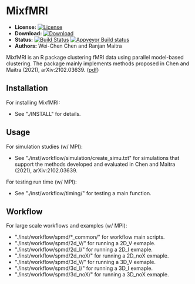 # MixfMRI

* **License:** [![License](http://img.shields.io/badge/license-MPL%202-orange.svg?style=flat)](https://www.mozilla.org/MPL/2.0/)
* **Download:** [![Download](http://cranlogs.r-pkg.org/badges/MixfMRI)](https://cran.r-project.org/package=MixfMRI)
* **Status:** [![Build Status](https://travis-ci.org/snoweye/MixfMRI.png)](https://travis-ci.org/snoweye/MixfMRI) [![Appveyor Build status](https://ci.appveyor.com/api/projects/status/32r7s2skrgm9ubva?svg=true)](https://ci.appveyor.com/project/snoweye/MixfMRI)
* **Authors:** Wei-Chen Chen and Ranjan Maitra

MixfMRI is an R package clustering fMRI data using parallel model-based
clustering. The package mainly implements methods proposed in
Chen and Maitra (2021), arXiv:2102.03639. ([pdf](https://arxiv.org/pdf/2102.03639))

## Installation

For installing MixfMRI:
* See "./INSTALL" for details.

## Usage

For simulation studies (w/ MPI):
* See "./inst/workflow/simulation/create_simu.txt" for simulations
  that support the methods developed and evaluated
  in Chen and Maitra (2021), arXiv:2102.03639.

For testing run time (w/ MPI):
* See "./inst/workflow/timing/" for testing a main function.

## Workflow

For large scale workflows and examples (w/ MPI):
* "./inst/workflow/spmd/*_common/" for workflow main scripts.
* "./inst/workflow/spmd/2d_V/" for running a 2D_V exmaple.
* "./inst/workflow/spmd/2d_I/" for running a 2D_I exmaple.
* "./inst/workflow/spmd/2d_noX/" for running a 2D_noX exmaple.
* "./inst/workflow/spmd/3d_V/" for running a 3D_V exmaple.
* "./inst/workflow/spmd/3d_I/" for running a 3D_I exmaple.
* "./inst/workflow/spmd/3d_noX/" for running a 3D_noX exmaple.

